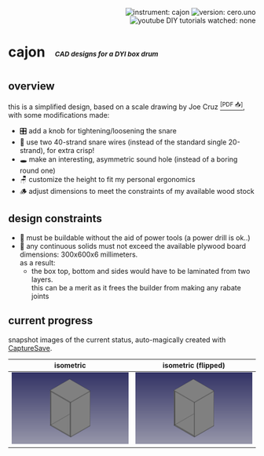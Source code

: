 <p align="right">
  <img src="https://img.shields.io/badge/instrument-cajon-gold"
       alt="instrument: cajon" />
  <img src="https://img.shields.io/badge/version-cero.uno-dodgerblue"
       alt="version: cero.uno" />
  <img src="https://img.shields.io/badge/youtube%20DIY%20tutorials%20watched-none-f00"
       alt="youtube DIY tutorials watched: none" />
</p>


# cajon &nbsp; <sub><sub><sup><sup>_CAD designs for a DYI box drum_</sup></sup></sub></sub>


## overview

this is a simplified design, based on a scale drawing by Joe Cruz [<sup>\[PDF 📥\]</sup>][1], with some modifications made:

- 🎛️ add a knob for tightening/loosening the snare
- 🥁 use two 40-strand snare wires (instead of the standard single 20-strand), for extra crisp!
- 🕳️ make an interesting, asymmetric sound hole (instead of a boring round one)
- 🪑 customize the height to fit my personal ergonomics
- 🪵 adjust dimensions to meet the constraints of my available wood stock


## design constraints

- 🧰 must be buildable without the aid of power tools (a power drill is ok..)
- 📏 any continuous solids must not exceed the available plywood board dimensions: 300x600x6 millimeters.  
  as a result:
  - the box top, bottom and sides would have to be laminated from two layers.  
    this can be a merit as it frees the builder from making any rabate joints

                   
## current progress

snapshot images of the current status, auto-magically created with [CaptureSave][2].

| isometric | isometric (flipped) |
| --- | --- |
| ![current progress - isometric view][11] | ![current progress - isometric view (flipped)][12] |




[1]: https://tnmarketing.s3.amazonaws.com/content/wwgoa/How-to-Build-a-Cajon-Drum-WWGOA.PDF
[2]: https://github.com/eliranmal/freecad-macros/blob/main/macros/CaptureSave.py

[11]: export/cajon-isometric.png
[12]: export/cajon-isometric-flipped.png
